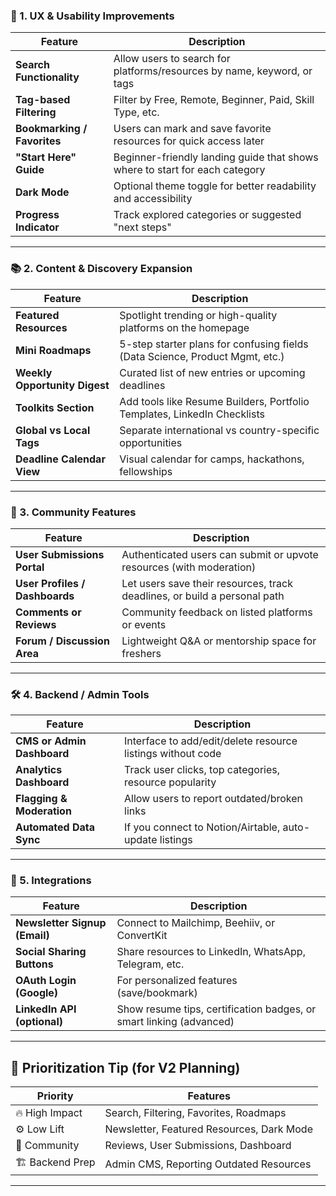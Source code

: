 ### 🎨 1. **UX & Usability Improvements**

| Feature                     | Description                                                                 |
| --------------------------- | --------------------------------------------------------------------------- |
| **Search Functionality**    | Allow users to search for platforms/resources by name, keyword, or tags     |
| **Tag-based Filtering**     | Filter by Free, Remote, Beginner, Paid, Skill Type, etc.                    |
| **Bookmarking / Favorites** | Users can mark and save favorite resources for quick access later           |
| **"Start Here" Guide**      | Beginner-friendly landing guide that shows where to start for each category |
| **Dark Mode**               | Optional theme toggle for better readability and accessibility              |
| **Progress Indicator**      | Track explored categories or suggested "next steps"                         |

---

### 📚 2. **Content & Discovery Expansion**

|Feature|Description|
|---|---|
|**Featured Resources**|Spotlight trending or high-quality platforms on the homepage|
|**Mini Roadmaps**|5-step starter plans for confusing fields (Data Science, Product Mgmt, etc.)|
|**Weekly Opportunity Digest**|Curated list of new entries or upcoming deadlines|
|**Toolkits Section**|Add tools like Resume Builders, Portfolio Templates, LinkedIn Checklists|
|**Global vs Local Tags**|Separate international vs country-specific opportunities|
|**Deadline Calendar View**|Visual calendar for camps, hackathons, fellowships|

---

### 👥 3. **Community Features**

|Feature|Description|
|---|---|
|**User Submissions Portal**|Authenticated users can submit or upvote resources (with moderation)|
|**User Profiles / Dashboards**|Let users save their resources, track deadlines, or build a personal path|
|**Comments or Reviews**|Community feedback on listed platforms or events|
|**Forum / Discussion Area**|Lightweight Q&A or mentorship space for freshers|

---

### 🛠️ 4. **Backend / Admin Tools**

|Feature|Description|
|---|---|
|**CMS or Admin Dashboard**|Interface to add/edit/delete resource listings without code|
|**Analytics Dashboard**|Track user clicks, top categories, resource popularity|
|**Flagging & Moderation**|Allow users to report outdated/broken links|
|**Automated Data Sync**|If you connect to Notion/Airtable, auto-update listings|

---

### 🔗 5. **Integrations**

|Feature|Description|
|---|---|
|**Newsletter Signup (Email)**|Connect to Mailchimp, Beehiiv, or ConvertKit|
|**Social Sharing Buttons**|Share resources to LinkedIn, WhatsApp, Telegram, etc.|
|**OAuth Login (Google)**|For personalized features (save/bookmark)|
|**LinkedIn API (optional)**|Show resume tips, certification badges, or smart linking (advanced)|

---

## 🧠 Prioritization Tip (for V2 Planning)

|Priority|Features|
|---|---|
|🔥 High Impact|Search, Filtering, Favorites, Roadmaps|
|⚙️ Low Lift|Newsletter, Featured Resources, Dark Mode|
|🌱 Community|Reviews, User Submissions, Dashboard|
|🏗 Backend Prep|Admin CMS, Reporting Outdated Resources|

---
